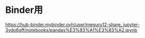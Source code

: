 # Binder用

https://hub-binder.mybinder.ovh/user/meguru12-share_jupyter-3ydo6gff/notebooks/pandas%E3%83%A1%E3%83%A2.ipynb
